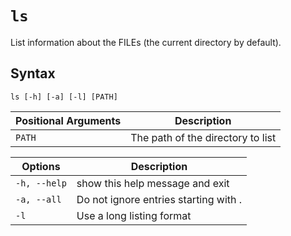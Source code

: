 `ls`
====
List information about the FILEs (the current directory by default).

Syntax
----
```
ls [-h] [-a] [-l] [PATH]
```

Positional Arguments | Description
--------|------------
`PATH` | The path of the directory to list

Options | Description
--------|------------
`-h, --help`  | show this help message and exit
`-a, --all` | Do not ignore entries starting with .
`-l` | Use a long listing format